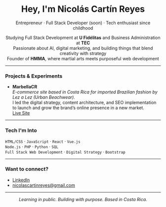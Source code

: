 <h1 align="center">Hey, I'm Nicolás Cartín Reyes</h1>

<p align="center">
  Entrepreneur · Full Stack Developer (soon) · Tech enthusiast since childhood
</p>

<p align="center">
  Studying Full Stack Development at <strong>U Fidélitas</strong> and Business Administration at <strong>TEC</strong><br/>
  Passionate about AI, digital marketing, and building things that blend creativity with strategy<br/>
  Founder of <strong>HMMA</strong>, where martial arts meets purposeful web development
</p>

---

### Projects & Experiments

- **MarbellaCR**  
  *E-commerce site based in Costa Rica for imported Brazilian fashion by Lez a Lez (Urban Beachwear).*  
  I led the digital strategy, content architecture, and SEO implementation to launch and grow the brand’s online presence in a new market.  
  [Live Site](https://www.marbella.cr/)

---

### Tech I'm Into

`HTML/CSS` · `JavaScript` · `React` · `Vue.js`  
`Node.js` · `PHP` · `Python` · `SQL`  
`Full Stack Web Development` · `Digital Strategy` · `Bootstrap`

---

### Want to connect?

- [LinkedIn](https://www.linkedin.com/in/n%C3%ADcolas-cart%C3%ADn-reyes-6382852a/)
- nicolascartinreyes@gmail.com

---

<p align="center"><em>Learning in public. Building with purpose. Based in Costa Rica.</em></p>
